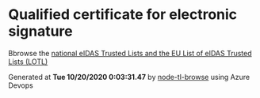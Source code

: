 # Qualified certificate for electronic signature 
 Bbrowse the [national eIDAS Trusted Lists and the EU List of eIDAS Trusted Lists (LOTL)](https://webgate.ec.europa.eu/tl-browser/#/) 
 
 
Generated at **Tue 10/20/2020  0:03:31.47** by [node-tl-browse](https://github.com/ymedlop/node-tl-browser) using Azure Devops 
